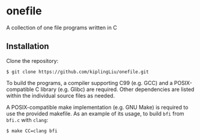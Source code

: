 onefile
=======

A collection of one file programs written in C

Installation
------------

Clone the repository:

	$ git clone https://github.com/kiplingLiu/onefile.git

To build the programs, a compiler supporting C99 (e.g. GCC) and a
POSIX-compatible C library (e.g. Glibc) are required. Other dependencies
are listed within the individual source files as needed.

A POSIX-compatible make implementation (e.g. GNU Make) is required to
use the provided makefile. As an example of its usage, to build `bfi`
from `bfi.c` with `clang`:

	$ make CC=clang bfi
